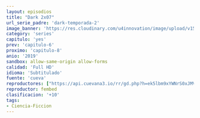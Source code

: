 ```yaml
---
layout: episodios
title: "Dark 2x07"
url_serie_padre: 'dark-temporada-2'
image_banner: 'https://res.cloudinary.com/u4innovation/image/upload/v1561171881/dark2banner-min_hmfg51.jpg'
category: 'series'
capitulo: 'yes'
prev: 'capitulo-6'
proximo: 'capitulo-8'
anio: '2019'
sandbox: allow-same-origin allow-forms
calidad: 'Full HD'
idioma: 'Subtitulado'
fuente: 'cueva'
reproductores: ["https://api.cuevana3.io/rr/gd.php?h=ek5lbm9xYWNrS0xJMVp5b21KREk0dFBLbjVkaHhkRGdrOG1jbnBpUnhhS1ZyNlNEcTdmUHFOckNwS0dZeWE2bXROU0VsbmVrdU1lVmxZYWduSlM0dzZlU3FadVkyUT09"]
reproductor: fembed
clasificacion: '+10'
tags:
- Ciencia-Ficcion
---
```













